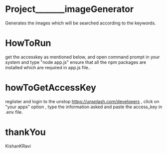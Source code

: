 # Project_______imageGenerator
Generates the images which will be searched according to the keywords.





# HowToRun
get the accesskey as mentioned below,
and open command prompt in your system and type "node app.js"
ensure that all the npm packages are installed which are required in app.js file..




# howToGetAccessKey
regiister and login to the unstop https://unsplash.com/developers  ,
click on "your apps" option ,
type the information asked and paste the access_key in .env file.





# thankYou
KishanKRavi

